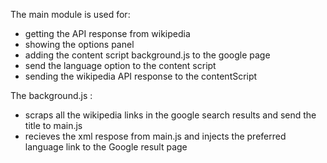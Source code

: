 The main module is used for:
* getting the API response from wikipedia
* showing the options panel
* adding the content script background.js to the google page
* send the language option to the content script
* sending the wikipedia API response to the contentScript

The background.js :
* scraps all the wikipedia links in the google search results and send the title to main.js
* recieves the xml respose from main.js and injects the preferred language link to the Google result page
